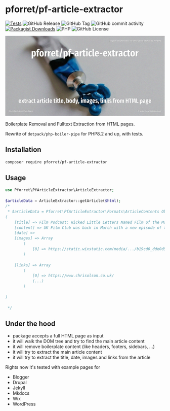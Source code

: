 # pforret/pf-article-extractor

[![Tests](https://github.com/pforret/pf-article-extractor/actions/workflows/run-tests.yml/badge.svg)](https://github.com/pforret/pf-article-extractor/actions)
![GitHub Release](https://img.shields.io/github/v/release/pforret/pf-article-extractor)
![GitHub Tag](https://img.shields.io/github/v/tag/pforret/pf-article-extractor)
![GitHub commit activity](https://img.shields.io/github/commit-activity/y/pforret/pf-article-extractor)
[![Packagist Downloads](https://img.shields.io/packagist/dt/pforret/pf-article-extractor)](https://packagist.org/packages/pforret/pf-article-extractor)
![PHP](https://img.shields.io/badge/php-%23777BB4.svg?logo=php&logoColor=white)
![GitHub License](https://img.shields.io/github/license/pforret/pf-article-extractor)

![](assets/unsplash.squeeze.jpg)

Boilerplate Removal and Fulltext Extraction from HTML pages.

Rewrite of `dotpack/php-boiler-pipe` for PHP8.2 and up, with tests.

## Installation

```bash
composer require pforret/pf-article-extractor
```

## Usage

```php
use Pforret\PfArticleExtractor\ArticleExtractor;

$articleData = ArticleExtractor::getArticle($html);
/*
 * $articleData = Pforret\PfArticleExtractor\Formats\ArticleContents Object
(
    [title] => Film Podcast: Wicked Little Letters Named Film of the Month
    [content] => UK Film Club was back in March with a new episode of their film podcast. (...)
    [date] =>
    [images] => Array
        (
            [0] => https://static.wixstatic.com/media/.../b19cd0_dde0d59546f84127865267f43994f39b~mv2.jpg
        )

    [links] => Array
        (
            [0] => https://www.chrisolson.co.uk/
            (...)
        )

)

 */
```

## Under the hood

* package accepts a full HTML page as input
* it will walk the DOM tree and try to find the main article content
* it will remove boilerplate content (like headers, footers, sidebars, ...)
* it will try to extract the main article content
* it will try to extract the title, date, images and links from the article

Rights now it's tested with example pages for
* Blogger
* Drupal
* Jekyll
* Mkdocs
* Wix
* WordPress